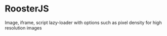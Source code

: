 RoosterJS
=========

Image, iframe, script lazy-loader with options such as pixel density for high resolution images
